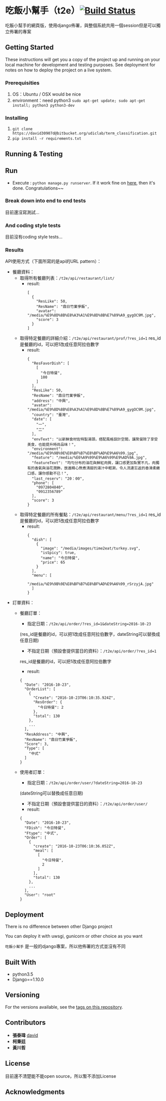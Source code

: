 # 吃飯小幫手（t2e）[![Build Status](https://travis-ci.org/david30907d/KCM.svg?branch=master)](https://travis-ci.org/david30907d/KCM)

吃飯小幫手的網頁版，使用django佈署，與整個系統共用一個session但是可以獨立佈署的專案

## Getting Started

These instructions will get you a copy of the project up and running on your local machine for development and testing purposes. See deployment for notes on how to deploy the project on a live system.

### Prerequisities

1. OS：Ubuntu / OSX would be nice
2. environment：need python3 `sudo apt-get update; sudo apt-get install; python3 python3-dev`

### Installing

1. `git clone https://david30907d@bitbucket.org/udiclab/term_classification.git`
2. `pip install -r requirements.txt`

## Running & Testing

## Run

* Execute : `python manage.py runserver`. If it work fine on [here](127.0.0.1:8000/t2e/all_list), then it's done. Congratulations~~

### Break down into end to end tests

目前還沒寫測試...

### And coding style tests

目前沒有coding style tests...

### Results

API使用方式（下面所寫的是api的URL pattern）：

* 餐廳資料：
  * 取得所有餐廳列表：`/t2e/api/restaurant/list/`
    * result:
      ```
      [
        {
          "ResLike": 50,
          "ResName": "鼎日竹業爭飯",
          "avatar": "/media/%E9%8D%8B%E8%A3%A1%E9%8D%8B%E7%89%A9_gygOC9M.jpg",
          "score": 3
        }
      ]
      ```
  * 取得特定餐廳的詳細介紹：`/t2e/api/restaurant/prof/?res_id=1`
  res_id是餐廳的id，可以把1改成任意阿拉伯數字
    * result:
      ```
      {
        "ResFavorDish": [
          [
            "今日特餐",
            100
          ]
        ],
        "ResLike": 50,
        "ResName": "鼎日竹業爭飯",
        "address": "中興",
        "avatar": "/media/%E9%8D%8B%E8%A3%A1%E9%8D%8B%E7%89%A9_gygOC9M.jpg",
        "country": "臺灣",
        "date": [
          "一",
          "二"
        ],
        "envText": "以新鮮食材佐特製湯頭，搭配風格設計空間，讓聚餐除了享受美食，也能提升時尚品味！",
        "environment": "/media/%E9%9B%9E%E8%BF%B7%E8%BF%AD%E9%A6%99.jpg",
        "feature": "/media/%E6%A9%99%E9%A6%99%E9%AD%9A.jpg",
        "featureText": "均勻分布的油花與鮮紅肉質，讓口感更加紮實不凡，肉獨有的香氣與油花潤飾，放進精心熬煮清甜的湯汁中輕涮，令人流連忘返的香滑柔嫩口感，讓你感動不已！",
        "last_reserv": "20：00",
        "phone": [
          "0972804840",
          "0912356789"
        ],
        "score": 3
      }
      ```
  * 取得特定餐廳的所有餐點：`/t2e/api/restaurant/menu/?res_id=1`
  res_id是餐廳的id，可以把1改成任意阿拉伯數字
    * result:
      ```
      {
        "dish": [
          {
            "image": "/media/images/time2eat/turkey.svg",
            "isSpicy": true,
            "name": "今日特餐",
            "price": 65
          }
        ],
        "menu": [
          "/media/%E9%9B%9E%E8%BF%B7%E8%BF%AD%E9%A6%99_rSrzyjA.jpg"
        ]
      }
      ```
* 訂單資料：
  * 餐廳訂單：
    * 指定日期：`/t2e/api/order/?res_id=1&dateString=2016-10-23`

    (res_id是餐廳的id，可以把1改成任意阿拉伯數字，dateString可以替換成任意日期)
    * 不指定日期（預設會提供當日的資料）：`/t2e/api/order/?res_id=1`

    res_id是餐廳的id，可以把1改成任意阿拉伯數字
    * result:
    ```
    {
      "Date": "2016-10-23",
      "OrderList": [
        {
          "Create": "2016-10-23T06:10:35.924Z",
          "ResOrder": {
            "今日特餐": 2
          },
          "total": 130
        },
        ...
      ],
      "ResAddress": "中興",
      "ResName": "鼎日竹業爭飯",
      "Score": 3,
      "Type": [
        "中式"
      ]
    }
    ```
  * 使用者訂單：
    * 指定日期：`/t2e/api/order/user/?dateString=2016-10-23`

    (dateString可以替換成任意日期)
    * 不指定日期（預設會提供當日的資料）：`/t2e/api/order/user/`
    * result:
    ```
    {
      "Date": "2016-10-23",
      "FDish": "今日特餐",
      "Ftype": "中式",
      "Order": [
        {
          "create": "2016-10-23T06:10:36.052Z",
          "meal": [
            [
              "今日特餐",
              2
            ]
          ],
          "total": 130
        },
        ...
      ],
      "User": "root"
    }
    ```

## Deployment

There is no difference between other Django project

You can deploy it with uwsgi, gunicorn or other choice as you want

`吃飯小幫手` 是一般的django專案，所以他佈署的方式並沒有不同

## Built With

* python3.5
* Django==1.10.0

## Versioning

For the versions available, see the [tags on this repository](https://github.com/david30907d/KCM/releases).

## Contributors

* **張泰瑋** [david](https://github.com/david30907d)
* **柯秉廷**
* **黃川哲**

## License

目前還不清楚能不能open source，所以暫不添加License

## Acknowledgments
